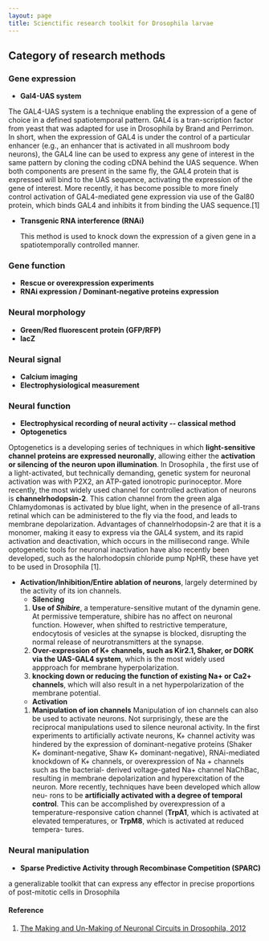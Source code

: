 ```yaml
---
layout: page
title: Scienctific research toolkit for Drosophila larvae
---
```


## Category of research methods
### Gene expression
* **Gal4-UAS system** 

 The GAL4-UAS system is a technique enabling the expression of a gene of choice in a defined spatiotemporal pattern. 
GAL4 is a tran-scription factor from yeast that was adapted for use in Drosophila by Brand and Perrimon. 
In short, when the expression of GAL4 is under the control of a particular enhancer 
(e.g., an enhancer that is activated in all mushroom body neurons), 
the GAL4 line can be used to express any gene of interest in the same pattern by cloning the coding cDNA behind the UAS sequence. 
When both components are present in the same fly, the GAL4 protein that is expressed will bind to the UAS sequence, 
activating the expression of the gene of interest. More recently, it has become possible to more finely control activation of 
GAL4-mediated gene expression via use of the Gal80 protein, which binds GAL4 and inhibits it from binding the UAS sequence.[1]

* **Transgenic RNA interference (RNAi)**

  This method is used to knock down the expression of a given gene in a spatiotemporally controlled manner.

### Gene function
* **Rescue or overexpression experiments**
* **RNAi expression / Dominant-negative proteins expression**


### Neural morphology
* **Green/Red fluorescent protein (GFP/RFP)**
* **lacZ**


### Neural signal
* **Calcium imaging**
* **Electrophysiological measurement**


### Neural function
* **Electrophysical recording of neural activity -- classical method**
* **Optogenetics**
 
 Optogenetics is a developing series of techniques in which **light-sensitive channel proteins are expressed neuronally**, allowing either the **activation or silencing of the neuron upon illumination**. In Drosophila , the first use of a light-activated, but technically demanding, genetic system for neuronal activation was with P2X2, an ATP-gated ionotropic purinoceptor. More recently, the most widely used channel for controlled activation of neurons is **channelrhodopsin-2**. This cation channel from the green alga Chlamydomonas is activated by blue light, when in the presence of all-trans retinal which can be administered to the fly via the food, and leads to membrane depolarization. Advantages of channelrhodopsin-2 are that it is a monomer, making it easy to express via the GAL4 system, and its rapid activation and deactivation, which occurs in the millisecond range. While optogenetic tools for neuronal inactivation have also recently been developed, such as the halorhodopsin chloride pump NpHR, these have yet to be used in Drosophila [1].
 
* **Activation/Inhibition/Entire ablation of neurons**, largely determined by the activity of its ion channels.
  * **Silencing**
   1. **Use of *Shibire***, a temperature-sensitive mutant of the dynamin gene. At permissive temperature, shibire has no affect on neuronal function. However, when shifted to restrictive temperature, endocytosis of vesicles at the synapse is blocked, disrupting the normal release of neurotransmitters at the synapse.
   2. **Over-expression of K+ channels, such as Kir2.1, Shaker, or DORK via the UAS-GAL4 system**, which is the most widely used appproach for membrane hyperpolarization.
   3. **knocking down or reducing the function of existing Na+ or Ca2+ channels**, which will also result in a net hyperpolarization of the membrane potential.
  * **Activation**
   1. **Manipulation of ion channels** Manipulation of ion channels can also be used to activate neurons. Not surprisingly, these are the reciprocal manipulations used to silence neuronal activity. In the first experiments to artificially activate neurons, K+ channel activity was hindered by the expression of dominant-negative proteins (Shaker K+ dominant-negative, Shaw K+ dominant-negative), RNAi-mediated knockdown of K+ channels, or overexpression of Na + channels such as the bacterial- derived voltage-gated Na+ channel NaChBac, resulting in membrane depolarization and hyperexcitation of the neuron. More recently, techniques have been developed which allow neu- rons to be **artificially activated with a degree of temporal control**. This can be accomplished by overexpression of a temperature-responsive cation channel (**TrpA1**, which is activated at elevated temperatures, or **TrpM8**, which is activated at reduced tempera- tures.
  

### Neural manipulation
* **Sparse Predictive Activity through Recombinase Competition (SPARC)**
 
 a generalizable toolkit that can express any effector in precise proportions of post-mitotic cells in Drosophila


#### Reference
1. [The Making and Un-Making of Neuronal Circuits in Drosophila, 2012](https://link.springer.com/book/10.1007/978-1-61779-830-6)
